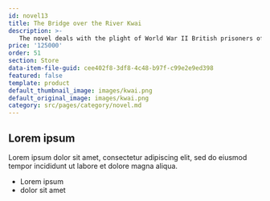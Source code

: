 ```yaml
---
id: novel13
title: The Bridge over the River Kwai
description: >-
   The novel deals with the plight of World War II British prisoners of war forced by the Imperial Japanese Army to build a bridge for the "Death Railway", so named because of the large number of prisoners and conscripts who died during its construction. The novel won France's Prix Sainte-Beuve in 1952.
price: '125000'
order: 51
section: Store
data-item-file-guid: cee402f8-3df8-4c48-b97f-c99e2e9ed398
featured: false
template: product
default_thumbnail_image: images/kwai.png
default_original_image: images/kwai.png
category: src/pages/category/novel.md
---
```

## Lorem ipsum
Lorem ipsum dolor sit amet, consectetur adipiscing elit, sed do eiusmod tempor incididunt ut labore et dolore magna aliqua.
- Lorem ipsum
- dolor sit amet